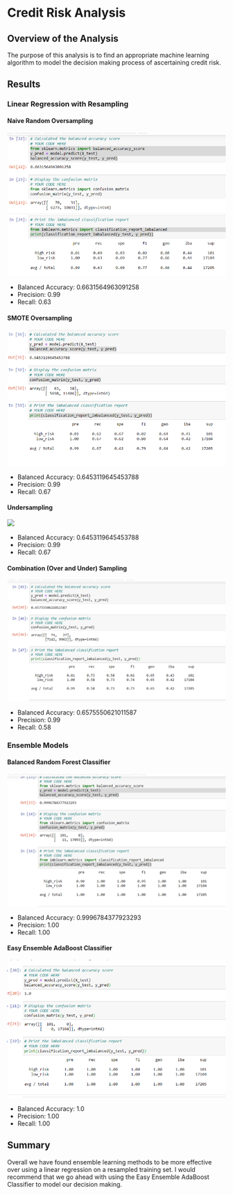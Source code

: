 # Credit Risk Analysis

## Overview of the Analysis
The purpose of this analysis is to find an appropriate machine learning algorithm to model the decision making process of ascertaining credit risk.

## Results

### Linear Regression with Resampling

#### Naive Random Oversampling
![](random_oversample.PNG)

- Balanced Accuracy: 0.6631564963091258
- Precision: 0.99
- Recall: 0.63

#### SMOTE Oversampling
![](smote.PNG)

- Balanced Accuracy: 0.6453119645453788
- Precision: 0.99
- Recall: 0.67

#### Undersampling
![](undersampling.PNG)

- Balanced Accuracy: 0.6453119645453788
- Precision: 0.99
- Recall: 0.67

#### Combination (Over and Under) Sampling
![](smoteen.PNG)

- Balanced Accuracy: 0.6575550621011587
- Precision: 0.99
- Recall: 0.58

### Ensemble Models

#### Balanced Random Forest Classifier
![](balanced_tree.PNG)

- Balanced Accuracy: 0.9996784377923293
- Precision: 1.00
- Recall: 1.00

#### Easy Ensemble AdaBoost Classifier
![](easy_ensemble.PNG)

- Balanced Accuracy: 1.0
- Precision: 1.00
- Recall: 1.00

## Summary

Overall we have found ensemble learning methods to be more effective over using a linear regression on a resampled training set. I would recommend that we go ahead with using the Easy Ensemble AdaBoost Classifier to model our decision making.
